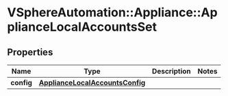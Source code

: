 # VSphereAutomation::Appliance::ApplianceLocalAccountsSet

## Properties
Name | Type | Description | Notes
------------ | ------------- | ------------- | -------------
**config** | [**ApplianceLocalAccountsConfig**](ApplianceLocalAccountsConfig.md) |  | 


